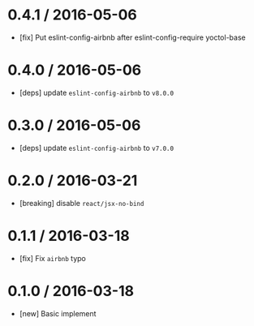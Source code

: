 0.4.1 / 2016-05-06
==================
- [fix] Put eslint-config-airbnb after eslint-config-require yoctol-base

0.4.0 / 2016-05-06
==================
- [deps] update `eslint-config-airbnb` to `v8.0.0`

0.3.0 / 2016-05-06
==================
- [deps] update `eslint-config-airbnb` to `v7.0.0`

0.2.0 / 2016-03-21
==================
- [breaking] disable `react/jsx-no-bind`

0.1.1 / 2016-03-18
==================
- [fix] Fix `airbnb` typo

0.1.0 / 2016-03-18
==================
- [new] Basic implement
